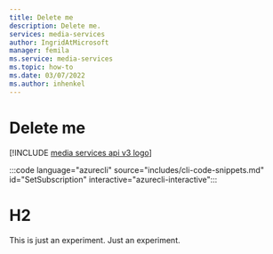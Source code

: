 ```yaml
---
title: Delete me
description: Delete me.
services: media-services
author: IngridAtMicrosoft
manager: femila
ms.service: media-services
ms.topic: how-to
ms.date: 03/07/2022
ms.author: inhenkel
---
```


# Delete me

[!INCLUDE [media services api v3 logo](./includes/v3-hr.md)]

:::code language="azurecli" source="includes/cli-code-snippets.md" id="SetSubscription" interactive="azurecli-interactive":::

# H2
This is just an experiment. Just an experiment.